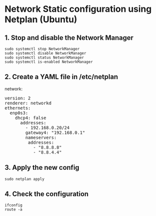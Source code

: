 # Network Static configuration using Netplan (Ubuntu)

## 1. Stop and disable the Network Manager

`sudo systemctl stop NetworkManager`  
`sudo systemctl disable NetworkManager`  
`sudo systemctl status NetworkManager`  
`sudo systemctl is-enabled NetworkManager`

## 2. Create a YAML file in /etc/netplan

network:

<pre>
version: 2
renderer: networkd
ethernets:
&nbsp;&nbsp;enp0s3:
&nbsp;&nbsp;&nbsp;&nbsp;dhcp4: false
  &nbsp;&nbsp;&nbsp;&nbsp;addresses: 
  &nbsp;&nbsp;&nbsp;&nbsp;&nbsp;&nbsp;- 192.168.0.20/24
  &nbsp;&nbsp;&nbsp;&nbsp;&nbsp;&nbsp;gateway4: "192.168.0.1"
  &nbsp;&nbsp;&nbsp;&nbsp;&nbsp;&nbsp;nameservers:
  &nbsp;&nbsp;&nbsp;&nbsp;&nbsp;&nbsp;&nbsp;addresses: 
  &nbsp;&nbsp;&nbsp;&nbsp;&nbsp;&nbsp;&nbsp;&nbsp;&nbsp;- "8.8.8.8" 
  &nbsp;&nbsp;&nbsp;&nbsp;&nbsp;&nbsp;&nbsp;&nbsp;&nbsp;- "8.8.4.4"
</pre>

## 3. Apply the new config

`sudo netplan apply`

## 4. Check the configuration

`ifconfig`  
`route -a`
